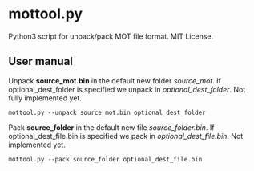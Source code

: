 # mottool.py
Python3 script for unpack/pack MOT file format. MIT License.

## User manual
Unpack **source_mot.bin** in the default new folder _source_mot_.
If optional_dest_folder is specified we unpack in _optional_dest_folder_. Not fully implemented yet.
```
mottool.py --unpack source_mot.bin optional_dest_folder
```
Pack **source_folder** in the default new file _source_folder.bin_. If optional_dest_file.bin is specified we pack in _optional_dest_file.bin_. Not implemented yet.
```
mottool.py --pack source_folder optional_dest_file.bin
```
